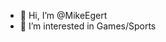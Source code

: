 - 👋 Hi, I’m @MikeEgert
- 👀 I’m interested in Games/Sports

<!---
MikeEgert/MikeEgert is a ✨ special ✨ repository because its `README.md` (this file) appears on your GitHub profile.
You can click the Preview link to take a look at your changes.
--->
